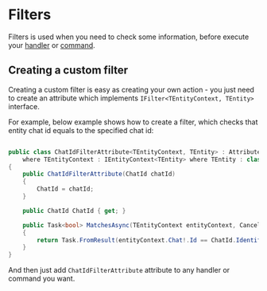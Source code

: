 # Filters

Filters is used when you need to check some information, before execute your [handler](../handlers) or [command](../commands).

## Creating a custom filter

Creating a custom filter is easy as creating your own action - you just need to create an attribute which implements `IFilter<TEntityContext, TEntity>` interface.

For example, below example shows how to create a filter, which checks that entity chat id equals to the specified chat id:

```csharp

public class ChatIdFilterAttribute<TEntityContext, TEntity> : Attribute, IFilter<TEntityContext, TEntity>
    where TEntityContext : IEntityContext<TEntity> where TEntity : class
{
    public ChatIdFilterAttribute(ChatId chatId)
    {
        ChatId = chatId;
    }

    public ChatId ChatId { get; }

    public Task<bool> MatchesAsync(TEntityContext entityContext, CancellationToken cancellationToken)
    {
        return Task.FromResult(entityContext.Chat!.Id == ChatId.Identifier);
    }
}

```

And then just add `ChatIdFilterAttribute` attribute to any handler or command you want.

